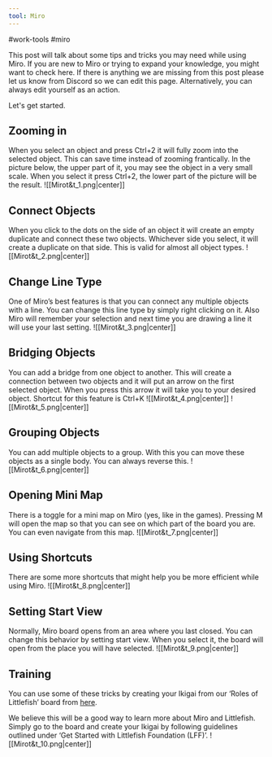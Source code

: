 ```yaml
---
tool: Miro
---
```

#work-tools #miro 

This post will talk about some tips and tricks you may need while using Miro. If you are new to Miro or trying to expand your knowledge, you might want to check here. If there is anything we are missing from this post please let us know from Discord so we can edit this page. Alternatively, you can always edit yourself as an action.

Let's get started.

## Zooming in
When you select an object and press Ctrl+2 it will fully zoom into the selected object. This can save time instead of zooming frantically. In the picture below, the upper part of it, you may see the object in a very small scale. When you select it press Ctrl+2, the lower part of the picture will be the result.
![[Mirot&t_1.png|center]]

## Connect Objects
When you click to the dots on the side of an object it will create an empty duplicate and connect these two objects. Whichever side you select, it will create a duplicate on that side. This is valid for almost all object types.
![[Mirot&t_2.png|center]]

## Change Line Type
One of Miro’s best features is that you can connect any multiple objects with a line. You can change this line type by simply right clicking on it. Also Miro will remember your selection and next time you are drawing a line it will use your last setting.
![[Mirot&t_3.png|center]]

## Bridging Objects
You can add a bridge from one object to another. This will create a connection between two objects and it will put an arrow on the first selected object. When you press this arrow it will take you to your desired object. Shortcut for this feature is Ctrl+K
![[Mirot&t_4.png|center]]
![[Mirot&t_5.png|center]]

## Grouping Objects
You can add multiple objects to a group. With this you can move these objects as a single body. You can always reverse this.
![[Mirot&t_6.png|center]]

## Opening Mini Map
There is a toggle for a mini map on Miro (yes, like in the games). Pressing M will open the map so that you can see on which part of the board you are. You can even navigate from this map.
![[Mirot&t_7.png|center]]

## Using Shortcuts
There are some more shortcuts that might help you be more efficient while using Miro.
![[Mirot&t_8.png|center]]

## Setting Start View
Normally, Miro board opens from an area where you last closed. You can change this behavior by setting start view. When you select it, the board will open from the place you will have selected.
![[Mirot&t_9.png|center]]

## Training
You can use some of these tricks by creating your Ikigai from our ‘Roles of Littlefish’ board from [here](https://miro.com/app/board/uXjVOWGnhvE=/?share_link_id=771819005586).

We believe this will be a good way to learn more about Miro and Littlefish.
Simply go to the board and create your Ikigai by following guidelines outlined under ‘Get Started with Littlefish Foundation (LFF)’.
![[Mirot&t_10.png|center]]